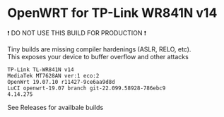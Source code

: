 # OpenWRT for TP-Link WR841N v14

❗ DO NOT USE THIS BUILD FOR PRODUCTION ❗

Tiny builds are missing compiler hardenings (ASLR, RELO, etc).  \
This exposes your device to buffer overflow and other attacks

```
TP-Link TL-WR841N v14
MediaTek MT7628AN ver:1 eco:2
OpenWrt 19.07.10 r11427-9ce6aa9d8d
LuCI openwrt-19.07 branch git-22.099.58928-786ebc9
4.14.275
```
See Releases for availbale builds
